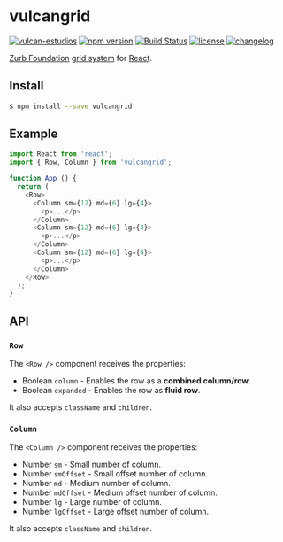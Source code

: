 # vulcangrid

[![vulcan-estudios](https://img.shields.io/badge/vulcan_estudios-project-db8836.svg)](http://vulcanst.co)
[![npm version](https://badge.fury.io/js/vulcangrid.svg)](https://badge.fury.io/js/vulcangrid)
[![Build Status](https://travis-ci.org/vulcan-estudios/vulcangrid.svg?branch=master)](https://travis-ci.org/vulcan-estudios/vulcangrid)
[![license](https://img.shields.io/github/license/vulcan-estudios/vulcangrid.svg?maxAge=2592000)](./LICENSE)
[![changelog](https://img.shields.io/badge/changelog-md-007ec6.svg)](./CHANGELOG.md)

[Zurb Foundation](http://foundation.zurb.com/) [grid system](http://foundation.zurb.com/sites/docs/grid.html) for [React](https://facebook.github.io/react/).

## Install

```bash
$ npm install --save vulcangrid
```

## Example

```js
import React from 'react';
import { Row, Column } from 'vulcangrid';

function App () {
  return (
    <Row>
      <Column sm={12} md={6} lg={4}>
        <p>...</p>
      </Column>
      <Column sm={12} md={6} lg={4}>
        <p>...</p>
      </Column>
      <Column sm={12} md={6} lg={4}>
        <p>...</p>
      </Column>
    </Row>
  );
}
```

## API

### `Row`

The `<Row />` component receives the properties:

- Boolean `column` - Enables the row as a **combined column/row**.
- Boolean `expanded` - Enables the row as **fluid row**.

It also accepts `className` and `children`.

### `Column`

The `<Column />` component receives the properties:

- Number `sm` - Small number of column.
- Number `smOffset` - Small offset number of column.
- Number `md` - Medium number of column.
- Number `mdOffset` - Medium offset number of column.
- Number `lg` - Large number of column.
- Number `lgOffset` - Large offset number of column.

It also accepts `className` and `children`.

